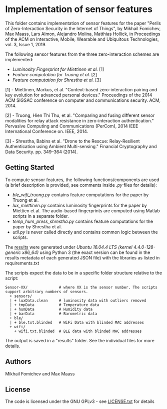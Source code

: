 # Implementation of sensor features

This folder contains implementation of sensor features for the paper "Perils of Zero-Interaction Security in the Internet of Things", by Mikhail Fomichev, Max Maass, Lars Almon, Alejandro Molina, Matthias Hollick, in Proceedings of the ACM on Interactive, Mobile, Wearable and Ubiquitous Technologies, vol. 3, Issue 1, 2019. 

The following sensor features from the three zero-interaction schemes are implemented:

* *Luminosity Fingerprint for Miettinen et al.* [1]
* *Feature computation for Truong et al.* [2]
* *Feature computation for Shrestha et al.* [3]

[1] - Miettinen, Markus, et al. "Context-based zero-interaction pairing and key evolution for advanced personal devices." Proceedings of the 2014 ACM SIGSAC conference on computer and communications security. ACM, 2014.

[2] - Truong, Hien Thi Thu, et al. "Comparing and fusing different sensor modalities for relay attack resistance in zero-interaction authentication." Pervasive Computing and Communications (PerCom), 2014 IEEE International Conference on. IEEE, 2014.

[3] - Shrestha, Babins et al. "Drone to the Rescue: Relay-Resilient Authentication using Ambient Multi-sensing." Financial Cryptography and Data Security. pp. 349–364 (2014).

## Getting Started

To compute sensor features, the following functions/components are used (a brief description is provided, see comments inside *.py* files for details):

* *ble_wifi_truong.py* contains feature computations for the paper by Truong et al.
* *lux_miettinen.py* contains luminosity fingerprints for the paper by Miettien et al. The audio-based fingerprints are computed using Matlab scripts in a separate folder.
* *temp_hum_press_shrestha.py* contains feature computations for the paper by Shrestha et al.
* *util.py* is never called directly and contains common logic between the scripts.

The [results](https://dx.doi.org/10.5281/zenodo.2537721) were generated under *Ubuntu 16.04.4 LTS (kernel 4.4.0-128-generic x86_64)* using Python 3 (the exact version can be found in the results metadata of each generated JSON file) with the libraries as listed in requirements.txt

The scripts expect the data to be in a specific folder structure relative to the script:

```
Sensor-XX/              # where XX is the sensor number. The scripts support arbitrary numbers of sensors.
  + sensors/
  | + luxData.clean     # luminosity data with outliers removed
  | + tmpData           # Temperature data
  | + humData           # Humidity data
  | + barData           # Barometric data
  + ble/
  | + ble.txt.blinded   # WiFi Data with blinded MAC addresses
  + wifi/
    + wifi.txt.blinded  # BLE data with blinded MAC addresses
```

The output is saved in a "results" folder. See the individual files for more details.


## Authors

Mikhail Fomichev and Max Maass


## License

The code is licensed under the GNU GPLv3 - see [LICENSE.txt](https://dev.seemoo.tu-darmstadt.de/zia/evaluation-public/blob/master/LICENSE.txt) for details
